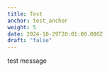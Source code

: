 ```yaml
---
title: Test
anchor: test_anchor
weight: 5
date: 2024-10-29T20:01:00.000Z
draft: "false"
---
```

test message
